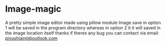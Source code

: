 # Image-magic
A pretty simple image editor made using pillow module
Image save in option 1 will be saved in the program directory 
whereas in option 2 it it will saved in the image location itself 
thanks 
if theres any bug you can contact via email: piyushjainji@outlook.com
